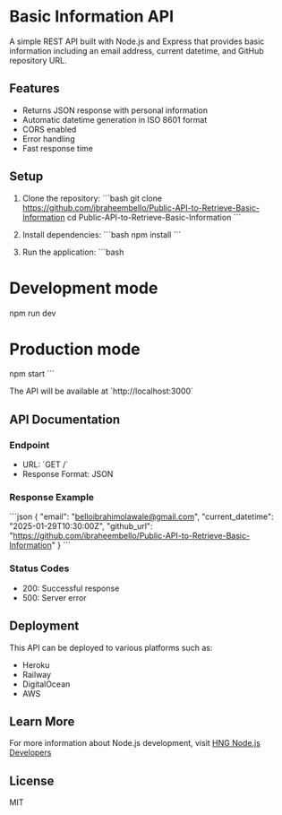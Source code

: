 # Basic Information API

A simple REST API built with Node.js and Express that provides basic information including an email address, current datetime, and GitHub repository URL.

## Features

- Returns JSON response with personal information
- Automatic datetime generation in ISO 8601 format
- CORS enabled
- Error handling
- Fast response time

## Setup

1. Clone the repository:
   \`\`\`bash
   git clone https://github.com/ibraheembello/Public-API-to-Retrieve-Basic-Information
   cd Public-API-to-Retrieve-Basic-Information
   \`\`\`

2. Install dependencies:
   \`\`\`bash
   npm install
   \`\`\`

3. Run the application:
   \`\`\`bash

# Development mode

npm run dev

# Production mode

npm start
\`\`\`

The API will be available at \`http://localhost:3000\`

## API Documentation

### Endpoint

- URL: \`GET /\`
- Response Format: JSON

### Response Example

\`\`\`json
{
"email": "belloibrahimolawale@gmail.com",
"current_datetime": "2025-01-29T10:30:00Z",
"github_url": "https://github.com/ibraheembello/Public-API-to-Retrieve-Basic-Information"
}
\`\`\`

### Status Codes

- 200: Successful response
- 500: Server error

## Deployment

This API can be deployed to various platforms such as:

- Heroku
- Railway
- DigitalOcean
- AWS

## Learn More

For more information about Node.js development, visit [HNG Node.js Developers](https://hng.tech/hire/nodejs-developers)

## License

MIT
